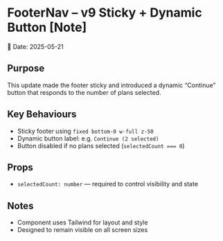 # FooterNav – v9 Sticky + Dynamic Button [Note]
📅 Date: 2025-05-21

## Purpose
This update made the footer sticky and introduced a dynamic “Continue” button that responds to the number of plans selected.

## Key Behaviours
- Sticky footer using `fixed bottom-0 w-full z-50`
- Dynamic button label: e.g. `Continue (2 selected)`
- Button disabled if no plans selected (`selectedCount === 0`)

## Props
- `selectedCount: number` — required to control visibility and state

## Notes
- Component uses Tailwind for layout and style
- Designed to remain visible on all screen sizes
